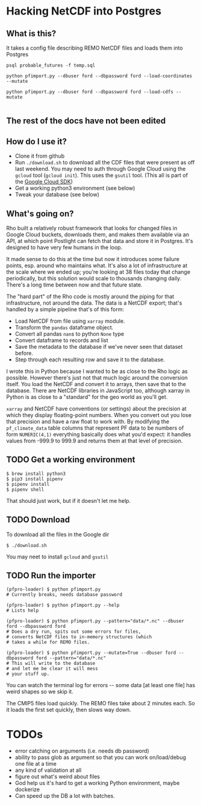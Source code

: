 # Hacking NetCDF into Postgres

## What is this?



It takes a config file describing REMO NetCDF files and loads them into Postgres

```
psql probable_futures -f temp.sql

python pfimport.py --dbuser ford --dbpassword ford --load-coordinates --mutate

python pfimport.py --dbuser ford --dbpassword ford --load-cdfs --mutate


```

## The rest of the docs have not been edited


## How do I use it?

- Clone it from github
- Run `./download.sh` to download all the CDF files that were present as off last weekend. You may need to auth through Google Cloud using the `gcloud` tool (`gcloud init`). This uses the `gsutil` tool. (This all is part of the [Google Cloud SDK](https://cloud.google.com/sdk/docs))
- Get a working python3 environment (see below)
- Tweak your database (see below)

## What's going on?
Rho built a relatively robust framework that looks for changed files in Google Cloud buckets, downloads them, and makes them available via an API, at which point Postlight can fetch that data and store it in Postgres. It's designed to have very few humans in the loop.

It made sense to do this at the time but now it introduces some failure points, esp. around who maintains what. It's also a lot of infrastructure at the scale where we ended up; you're looking at 38 files today that change periodically, but this solution would scale to thousands changing daily. There's a long time between now and that future state.

The "hard part" of the Rho code is mostly around the piping for that infrastructure, not around the data.  The data is a NetCDF export; that's handled by a simple pipeline that's of this form:

- Load NetCDF from file using `xarray` module.
- Transform the `pandas` dataframe object.
- Convert all pandas `nan`s to python `None` type
- Convert dataframe to records and list
- Save the metadata to the database if we've never seen that dataset before.
- Step through each resulting row and save it to the database.

I wrote this in Python because I wanted to be as close to the Rho logic as possible. However there's just not that much logic around the conversion itself. You load the NetCDF and convert it to arrays, then save that to the database. There are NetCDF libraries in JavaScript too, although xarray in Python is as close to a "standard" for the geo world as you'll get.

`xarray` and NetCDF have conventions (or settings) about the precision at which they display floating-point numbers. When you convert out you lose that precision and have a raw float to work with. By modifying the `pf_climate_data` table columns that represent PF data to be numbers of form `NUMERIC(4,1)` everything basically does what you'd expect: it handles values from -999.9 to 999.9 and returns them at that level of precision.


## TODO Get a working environment

```
$ brew install python3
$ pip3 install pipenv
$ pipenv install
$ pipenv shell
```

That should just work, but if it doesn't let me help.

## TODO Download

To download all the files in the Google dir
```
$ ./download.sh
```

You may neet to install `gcloud` and `gsutil`

## TODO Run the importer
```
(pfpro-loader) $ python pfimport.py
# Currently breaks, needs database password

(pfpro-loader) $ python pfimport.py --help
# Lists help

(pfpro-loader) $ python pfimport.py --pattern="data/*.nc" --dbuser ford --dbpassword ford
# Does a dry run, spits out some errors for files, 
# converts NetCDF files to in-memory structures (which
# takes a while for REMO files.

(pfpro-loader) $ python pfimport.py --mutate=True --dbuser ford --dbpassword ford --pattern="data/*.nc"
# This will write to the database 
# and let me be clear it will mess
# your stuff up. 

```

You can watch the terminal log for errors -- some data [at least one file] has weird shapes so we skip it.

The CMIP5 files load quickly. The REMO files take about 2 minutes each. So it loads the first set quickly, then slows way down.

# TODOs
- error catching on arguments (i.e. needs db password)
- ability to pass glob as argument so that you can work on/load/debug one file at a time
- any kind of validation at all
- figure out what's weird about files
- God help us it's hard to get a working Python environment, maybe dockerize
- Can speed up the DB a lot with batches.
